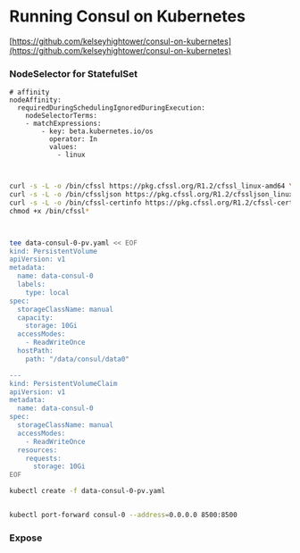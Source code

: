 # Running Consul on Kubernetes

[https://github.com/kelseyhightower/consul-on-kubernetes](https://github.com/kelseyhightower/consul-on-kubernetes)

### NodeSelector for StatefulSet

```
# affinity
nodeAffinity:
  requiredDuringSchedulingIgnoredDuringExecution:
    nodeSelectorTerms:
    - matchExpressions:
        - key: beta.kubernetes.io/os
          operator: In
          values:
            - linux


```

``` bash

curl -s -L -o /bin/cfssl https://pkg.cfssl.org/R1.2/cfssl_linux-amd64 \
curl -s -L -o /bin/cfssljson https://pkg.cfssl.org/R1.2/cfssljson_linux-amd64 \
curl -s -L -o /bin/cfssl-certinfo https://pkg.cfssl.org/R1.2/cfssl-certinfo_linux-amd64 \
chmod +x /bin/cfssl*



tee data-consul-0-pv.yaml << EOF
kind: PersistentVolume
apiVersion: v1
metadata:
  name: data-consul-0
  labels:
    type: local
spec:
  storageClassName: manual
  capacity:
    storage: 10Gi
  accessModes:
    - ReadWriteOnce
  hostPath:
    path: "/data/consul/data0"

---    
kind: PersistentVolumeClaim
apiVersion: v1
metadata:
  name: data-consul-0
spec:
  storageClassName: manual
  accessModes:
    - ReadWriteOnce
  resources:
    requests:
      storage: 10Gi
EOF

kubectl create -f data-consul-0-pv.yaml 


kubectl port-forward consul-0 --address=0.0.0.0 8500:8500
```

### Expose


